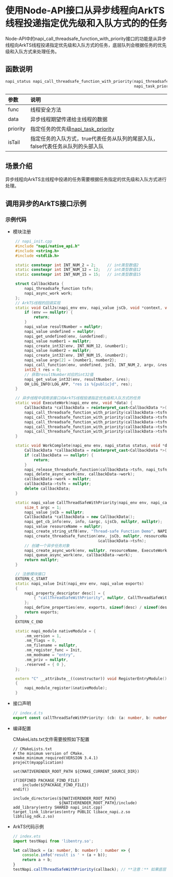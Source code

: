 # 使用Node-API接口从异步线程向ArkTS线程投递指定优先级和入队方式的的任务
<!--Kit: NDK-->
<!--Subsystem: arkcompiler-->
<!--Owner: @xliu-huanwei; @shilei123; @huanghello-->
<!--SE: @shilei123-->
<!--TSE: @kirl75; @zsw_zhushiwei-->
Node-API中的napi_call_threadsafe_function_with_priority接口的功能是从异步线程向ArkTS线程投递指定优先级和入队方式的任务，底层队列会根据任务的优先级和入队方式来处理任务。

## 函数说明

```cpp
napi_status napi_call_threadsafe_function_with_priority(napi_threadsafe_function func, void *data,
                                                        napi_task_priority priority, bool isTail);
```

| 参数            | 说明          |
| :------------- | :----------------------------- |
| func           | 线程安全方法                   |
| data           | 异步线程期望传递给主线程的数据  |
| priority       | 指定任务的优先级[napi_task_priority](napi-data-types-interfaces.md#线程安全任务优先级) |
| isTail         | 指定任务的入队方式，true代表任务从队列的尾部入队，false代表任务从队列的头部入队 |

## 场景介绍
异步线程向ArkTS主线程中投递的任务需要根据任务指定的优先级和入队方式进行处理。

## 调用异步的ArkTS接口示例

### 示例代码

- 模块注册

   ```c++
    // napi_init.cpp
    #include "napi/native_api.h"
    #include <string.h>
    #include <stdlib.h>

    static constexpr int INT_NUM_2 = 2;     // int类型数值2
    static constexpr int INT_NUM_12 = 12;   // int类型数值12
    static constexpr int INT_NUM_15 = 15;   // int类型数值15

    struct CallbackData {
        napi_threadsafe_function tsfn;
        napi_async_work work;
    };
    // ArkTS线程的回调实现
    static void CallJs(napi_env env, napi_value jsCb, void *context, void *data) {
        if (env == nullptr) {
            return;
        }
        napi_value resultNumber = nullptr;
        napi_value undefined = nullptr;
        napi_get_undefined(env, &undefined);
        napi_value number1 = nullptr;
        napi_create_int32(env, INT_NUM_12, &number1);
        napi_value number2 = nullptr;
        napi_create_int32(env, INT_NUM_15, &number2);
        napi_value argv[2] = {number1, number2};
        napi_call_function(env, undefined, jsCb, INT_NUM_2, argv, &resultNumber);
        int32_t res = 0;
        // 获取resultNumber对应的int32值
        napi_get_value_int32(env, resultNumber, &res);
        OH_LOG_INFO(LOG_APP, "res is %{public}d", res);
    }

    // 异步线程中调用该接口向ArkTS线程投递指定优先级和入队方式的任务
    static void ExecuteWork(napi_env env, void *data) {
        CallbackData *callbackData = reinterpret_cast<CallbackData *>(data);
        napi_call_threadsafe_function_with_priority(callbackData->tsfn, nullptr, napi_priority_idle, true); // 投递指定优先级为napi_priority_idle，入队方式为队列尾部入队的任务
        napi_call_threadsafe_function_with_priority(callbackData->tsfn, nullptr, napi_priority_low, true); // 投递指定优先级为napi_priority_low，入队方式为队列尾部入队的任务
        napi_call_threadsafe_function_with_priority(callbackData->tsfn, nullptr, napi_priority_high, true); // 投递指定优先级为napi_priority_high，入队方式为队列尾部入队的任务
        napi_call_threadsafe_function_with_priority(callbackData->tsfn, nullptr, napi_priority_immediate, true); // 投递指定优先级为napi_priority_immediate，入队方式为队列尾部入队的任务
        napi_call_threadsafe_function_with_priority(callbackData->tsfn, nullptr, napi_priority_high, false); // 投递指定优先级为napi_priority_high，入队方式为队列头部入队的任务
    }

    static void WorkComplete(napi_env env, napi_status status, void *data) {
        CallbackData *callbackData = reinterpret_cast<CallbackData *>(data);
        if (callbackData == nullptr) {
            return;
        }
        napi_release_threadsafe_function(callbackData->tsfn, napi_tsfn_release);
        napi_delete_async_work(env, callbackData->work);
        callbackData->work = nullptr;
        callbackData->tsfn = nullptr;
        delete callbackData;
    }

    static napi_value CallThreadSafeWithPriority(napi_env env, napi_callback_info info) {
        size_t argc = 1;
        napi_value jsCb = nullptr;
        CallbackData *callbackData = new CallbackData();
        napi_get_cb_info(env, info, &argc, &jsCb, nullptr, nullptr);
        napi_value resourceName = nullptr;
        napi_create_string_utf8(env, "Thread-safe Function Demo", NAPI_AUTO_LENGTH, &resourceName);
        napi_create_threadsafe_function(env, jsCb, nullptr, resourceName, 0, 1, nullptr, nullptr, nullptr, CallJs,
                                        &callbackData->tsfn);
        // 创建一个异步任务对象
        napi_create_async_work(env, nullptr, resourceName, ExecuteWork, WorkComplete, callbackData, &callbackData->work);
        napi_queue_async_work(env, callbackData->work);
        return nullptr;
    }

    // 注册模块接口
    EXTERN_C_START
    static napi_value Init(napi_env env, napi_value exports)
    {
        napi_property_descriptor desc[] = {
            { "callThreadSafeWithPriority", nullptr, CallThreadSafeWithPriority, nullptr, nullptr, nullptr, napi_default, nullptr }
        };
        napi_define_properties(env, exports, sizeof(desc) / sizeof(desc[0]), desc);
        return exports;
    }
    EXTERN_C_END

    static napi_module nativeModule = {
        .nm_version = 1,
        .nm_flags = 0,
        .nm_filename = nullptr,
        .nm_register_func = Init,
        .nm_modname = "entry",
        .nm_priv = nullptr,
        .reserved = { 0 },
    };

    extern "C" __attribute__((constructor)) void RegisterEntryModule()
    {
        napi_module_register(&nativeModule);
    }
   ```
   <!-- @[napi_call_threadsafe_function_with_priority_cpp](https://gitcode.com/openharmony/applications_app_samples/blob/master/code/DocsSample/ArkTS/NodeAPI/NodeAPIClassicUseCases/NodeAPIApplicationScenario/entry/src/main/cpp/napi_init.cpp) -->

- 接口声明

    ```ts
    // index.d.ts
    export const callThreadSafeWithPriority: (cb: (a: number, b: number) => number) => void;
    ```
    <!-- @[napi_call_threadsafe_function_with_priority_dts](https://gitcode.com/openharmony/applications_app_samples/blob/master/code/DocsSample/ArkTS/NodeAPI/NodeAPIClassicUseCases/NodeAPIApplicationScenario/entry/src/main/cpp/types/libentry/Index.d.ts) -->

- 编译配置

  CMakeLists.txt文件需要按照如下配置

    ```
    // CMakeLists.txt
    # the minimum version of CMake.
    cmake_minimum_required(VERSION 3.4.1)
    project(myapplication)

    set(NATIVERENDER_ROOT_PATH ${CMAKE_CURRENT_SOURCE_DIR})

    if(DEFINED PACKAGE_FIND_FILE)
        include(${PACKAGE_FIND_FILE})
    endif()

    include_directories(${NATIVERENDER_ROOT_PATH}
                        ${NATIVERENDER_ROOT_PATH}/include)
    add_library(entry SHARED napi_init.cpp)
    target_link_libraries(entry PUBLIC libace_napi.z.so libhilog_ndk.z.so)
    ```
    <!-- @[napi_call_threadsafe_function_with_priority_cmake](https://gitcode.com/openharmony/applications_app_samples/blob/master/code/DocsSample/ArkTS/NodeAPI/NodeAPIClassicUseCases/NodeAPIApplicationScenario/entry/src/main/cpp/CMakeLists.txt) -->

- ArkTS代码示例

    ```ts
    // index.ets
    import testNapi from 'libentry.so';
    
    let callback = (a: number, b: number) : number => {
        console.info('result is ' + (a + b));
        return a + b;
    }
    testNapi.callThreadSafeWithPriority(callback); // **注意：** 如果底层 ThreadSafeFunction 被取消，则无法保证所有任务都会被执行
    ```
    <!-- @[napi_call_threadsafe_function_with_priority_ets](https://gitcode.com/openharmony/applications_app_samples/blob/master/code/DocsSample/ArkTS/NodeAPI/NodeAPIClassicUseCases/NodeAPIApplicationScenario/entry/src/main/ets/pages/Index.ets) -->